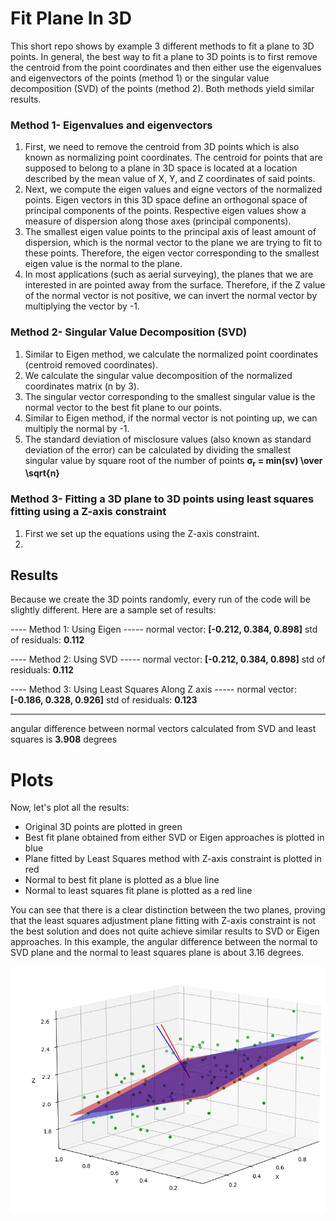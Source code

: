# Fit Plane In 3D
This short repo shows by example 3 different methods to fit a plane to 3D points. In general, the best way to fit a plane to 3D points is to first remove the centroid from the point coordinates and then either use the eigenvalues and eigenvectors of the points (method 1) or the singular value decomposition (SVD) of the points (method 2). Both methods yield similar results.

### Method 1- Eigenvalues and eigenvectors
1. First, we need to remove the centroid from 3D points which is also known as normalizing point coordinates. The centroid for points that are supposed to belong to a plane in 3D space is located at a location described by the mean value of X, Y, and Z coordinates of said points.
2. Next, we compute the eigen values and eigne vectors of the normalized points. Eigen vectors in this 3D space define an orthogonal space of principal components of the points. Respective eigen values show a measure of dispersion along those axes (principal components).
3. The smallest eigen value points to the principal axis of least amount of dispersion, which is the normal vector to the plane we are trying to fit to these points. Therefore, the eigen vector corresponding to the smallest eigen value is the normal to the plane.
4. In most applications (such as aerial surveying), the planes that we are interested in are pointed away from the surface. Therefore, if the Z value of the normal vector is not positive, we can invert the normal vector by multiplying the vector by -1.

### Method 2- Singular Value Decomposition (SVD)
1. Similar to Eigen method, we calculate the normalized point coordinates (centroid removed coordinates).
2. We calculate the singular value decomposition of the normalized coordinates matrix (n by 3).
3. The singular vector corresponding to the smallest singular value is the normal vector to the best fit plane to our points.
4. Similar to Eigen method, if the normal vector is not pointing up, we can multiply the normal by -1.
5. The standard deviation of misclosure values (also known as standard deviation of the error) can be calculated by dividing the smallest singular value by square root of the number of points **σ<sub>r</sub> = min(sv) \over \sqrt{n}**

### Method 3- Fitting a 3D plane to 3D points using least squares fitting using a Z-axis constraint
1. First we set up the equations using the Z-axis constraint.
2. 

## Results
Because we create the 3D points randomly, every run of the code will be slightly different. Here are a sample set of results:

---- Method 1: Using Eigen -----
normal vector: **[-0.212,  0.384,  0.898]**
std of residuals: **0.112**

---- Method 2: Using SVD ----- 
normal vector: **[-0.212,  0.384,  0.898]**
std of residuals: **0.112**

---- Method 3: Using Least Squares Along Z axis ----- 
normal vector: **[-0.186,  0.328,  0.926]**
std of residuals: **0.123**

----------------------------------
angular difference between normal vectors calculated from SVD and least squares is **3.908** degrees


# Plots
Now, let's plot all the results:
* Original 3D points are plotted in green
* Best fit plane obtained from either SVD or Eigen approaches is plotted in blue
* Plane fitted by Least Squares method with Z-axis constraint is plotted in red
* Normal to best fit plane is plotted as a blue line
* Normal to least squares fit plane is plotted as a red line

You can see that there is a clear distinction between the two planes, proving that the least squares adjustment plane fitting with Z-axis constraint is not the best solution and does not quite achieve similar results to SVD or Eigen approaches. In this example, the angular difference between the normal to SVD plane and the normal to least squares plane is about 3.16 degrees.

![3d_plot](./img/3d_plot.png)
